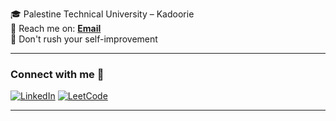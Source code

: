 </div>

🎓  Palestine Technical University – Kadoorie <br />
📧 Reach me on: [**Email**](mailto://abdullrahmanbadran5@gmail.com) <br />
💬  Don't rush your self-improvement

<hr/>

### Connect with me 📲

[![LinkedIn](https://img.shields.io/badge/LinkedIn-0A66C2?style=for-the-badge&logo=linkedin&logoColor=white)](linkedin.com/in/abdullrahman-badran-905875300)
[![LeetCode](https://img.shields.io/badge/-LeetCode-FFA116?style=for-the-badge&logo=LeetCode&logoColor=black)](https://leetcode.com/u/abood123/)


<hr/>

